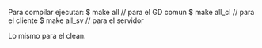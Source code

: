 Para compilar ejecutar: 	$ make all 			// para el GD comun
							$ make all_cl 		// para el cliente
							$ make all_sv 		// para el servidor
							
Lo mismo para el clean.
